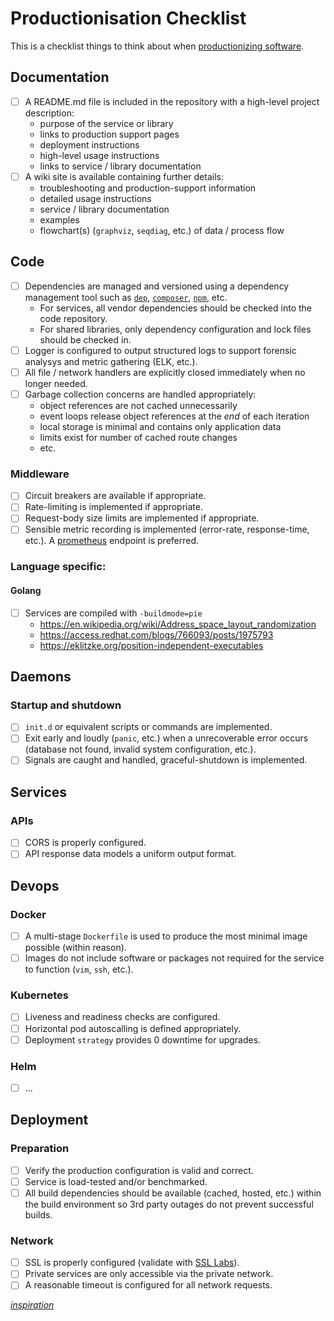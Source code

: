 # Productionisation Checklist

This is a checklist things to think about when [productionizing software](https://en.wikipedia.org/wiki/Productionisation).

## Documentation

- [ ] A README.md file is included in the repository with a high-level project description:
  * purpose of the service or library
  * links to production support pages
  * deployment instructions
  * high-level usage instructions
  * links to service / library documentation
- [ ] A wiki site is available containing further details:
  * troubleshooting and production-support information
  * detailed usage instructions
  * service / library documentation
  * examples
  * flowchart(s) (`graphviz`, `seqdiag`, etc.) of data / process flow

## Code
- [ ] Dependencies are managed and versioned using a dependency management tool such as [`dep`](https://github.com/golang/dep), [`composer`](https://getcomposer.org/), [`npm`](https://www.npmjs.com/), etc.
  * For services, all vendor dependencies should be checked into the code repository.
  * For shared libraries, only dependency configuration and lock files should be checked in.
- [ ] Logger is configured to output structured logs to support forensic analysys and metric gathering (ELK, etc.).
- [ ] All file / network handlers are explicitly closed immediately when no longer needed.
- [ ] Garbage collection concerns are handled appropriately:
  * object references are not cached unnecessarily
  * event loops release object references at the _end_ of each iteration
  * local storage is minimal and contains only application data
  * limits exist for number of cached route changes
  * etc.

### Middleware
- [ ] Circuit breakers are available if appropriate.
- [ ] Rate-limiting is implemented if appropriate.
- [ ] Request-body size limits are implemented if appropriate.
- [ ] Sensible metric recording is implemented (error-rate, response-time, etc.). A [prometheus](https://prometheus.io/) endpoint is preferred.

### Language specific:
#### Golang
- [ ] Services are compiled with `-buildmode=pie`
  * https://en.wikipedia.org/wiki/Address_space_layout_randomization
  * https://access.redhat.com/blogs/766093/posts/1975793
  * https://eklitzke.org/position-independent-executables

## Daemons
### Startup and shutdown
- [ ] `init.d` or equivalent scripts or commands are implemented.
- [ ] Exit early and loudly (`panic`, etc.) when a unrecoverable error occurs (database not found, invalid system configuration, etc.).
- [ ] Signals are caught and handled, graceful-shutdown is implemented.

## Services
### APIs
- [ ] CORS is properly configured.
- [ ] API response data models a uniform output format.

## Devops
### Docker
- [ ] A multi-stage `Dockerfile` is used to produce the most minimal image possible (within reason).
- [ ] Images do not include software or packages not required for the service to function (`vim`, `ssh`, etc.).

### Kubernetes
- [ ] Liveness and readiness checks are configured.
- [ ] Horizontal pod autoscalling is defined appropriately.
- [ ] Deployment `strategy` provides 0 downtime for upgrades.

### Helm
- [ ] ...

## Deployment
### Preparation
- [ ] Verify the production configuration is valid and correct.
- [ ] Service is load-tested and/or benchmarked.
- [ ] All build dependencies should be available (cached, hosted, etc.) within the build environment so 3rd party outages do not prevent successful builds.

### Network
- [ ] SSL is properly configured (validate with [SSL Labs](https://www.ssllabs.com/)).
- [ ] Private services are only accessible via the private network.
- [ ] A reasonable timeout is configured for all network requests.

_[inspiration](https://github.com/bahlo/go-production-checklist)_
